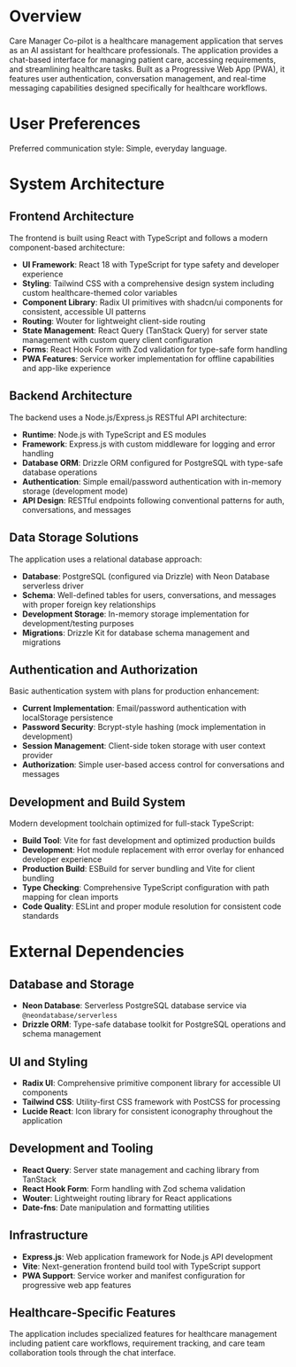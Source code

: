 # Overview

Care Manager Co-pilot is a healthcare management application that serves as an AI assistant for healthcare professionals. The application provides a chat-based interface for managing patient care, accessing requirements, and streamlining healthcare tasks. Built as a Progressive Web App (PWA), it features user authentication, conversation management, and real-time messaging capabilities designed specifically for healthcare workflows.

# User Preferences

Preferred communication style: Simple, everyday language.

# System Architecture

## Frontend Architecture
The frontend is built using React with TypeScript and follows a modern component-based architecture:

- **UI Framework**: React 18 with TypeScript for type safety and developer experience
- **Styling**: Tailwind CSS with a comprehensive design system including custom healthcare-themed color variables
- **Component Library**: Radix UI primitives with shadcn/ui components for consistent, accessible UI patterns
- **Routing**: Wouter for lightweight client-side routing
- **State Management**: React Query (TanStack Query) for server state management with custom query client configuration
- **Forms**: React Hook Form with Zod validation for type-safe form handling
- **PWA Features**: Service worker implementation for offline capabilities and app-like experience

## Backend Architecture
The backend uses a Node.js/Express.js RESTful API architecture:

- **Runtime**: Node.js with TypeScript and ES modules
- **Framework**: Express.js with custom middleware for logging and error handling
- **Database ORM**: Drizzle ORM configured for PostgreSQL with type-safe database operations
- **Authentication**: Simple email/password authentication with in-memory storage (development mode)
- **API Design**: RESTful endpoints following conventional patterns for auth, conversations, and messages

## Data Storage Solutions
The application uses a relational database approach:

- **Database**: PostgreSQL (configured via Drizzle) with Neon Database serverless driver
- **Schema**: Well-defined tables for users, conversations, and messages with proper foreign key relationships
- **Development Storage**: In-memory storage implementation for development/testing purposes
- **Migrations**: Drizzle Kit for database schema management and migrations

## Authentication and Authorization
Basic authentication system with plans for production enhancement:

- **Current Implementation**: Email/password authentication with localStorage persistence
- **Password Security**: Bcrypt-style hashing (mock implementation in development)
- **Session Management**: Client-side token storage with user context provider
- **Authorization**: Simple user-based access control for conversations and messages

## Development and Build System
Modern development toolchain optimized for full-stack TypeScript:

- **Build Tool**: Vite for fast development and optimized production builds
- **Development**: Hot module replacement with error overlay for enhanced developer experience
- **Production Build**: ESBuild for server bundling and Vite for client bundling
- **Type Checking**: Comprehensive TypeScript configuration with path mapping for clean imports
- **Code Quality**: ESLint and proper module resolution for consistent code standards

# External Dependencies

## Database and Storage
- **Neon Database**: Serverless PostgreSQL database service via `@neondatabase/serverless`
- **Drizzle ORM**: Type-safe database toolkit for PostgreSQL operations and schema management

## UI and Styling
- **Radix UI**: Comprehensive primitive component library for accessible UI components
- **Tailwind CSS**: Utility-first CSS framework with PostCSS for processing
- **Lucide React**: Icon library for consistent iconography throughout the application

## Development and Tooling
- **React Query**: Server state management and caching library from TanStack
- **React Hook Form**: Form handling with Zod schema validation
- **Wouter**: Lightweight routing library for React applications
- **Date-fns**: Date manipulation and formatting utilities

## Infrastructure
- **Express.js**: Web application framework for Node.js API development
- **Vite**: Next-generation frontend build tool with TypeScript support
- **PWA Support**: Service worker and manifest configuration for progressive web app features

## Healthcare-Specific Features
The application includes specialized features for healthcare management including patient care workflows, requirement tracking, and care team collaboration tools through the chat interface.